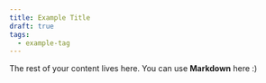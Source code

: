 ```yaml
---
title: Example Title
draft: true
tags:
  - example-tag
---
```


The rest of your content lives here. You can use **Markdown** here :)
